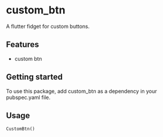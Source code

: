 # custom_btn

A flutter fidget for custom buttons.

## Features

 - custom btn 


## Getting started

To use this package, add custom_btn as a dependency in your pubspec.yaml file.

## Usage


```dart
CustomBtn()
```
